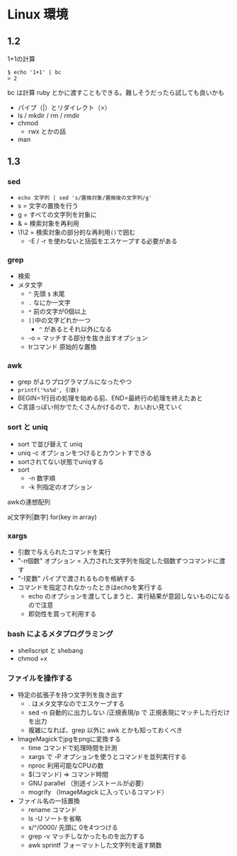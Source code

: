 # Linux 環境

## 1.2

1+1の計算

```
$ echo '1+1' | bc
> 2
```

bc は計算
ruby とかに渡すこともできる。難しそうだったら試しても良いかも

* パイプ（|）とリダイレクト（>）
* ls / mkdir / rm / rmdir
* chmod
  * rwx とかの話
* man

## 1.3

### sed

* `echo 文字列 | sed 's/置換対象/置換後の文字列/g'`
* s = 文字の置換を行う
* g = すべての文字列を対象に
* & = 検索対象を再利用
* \1\2 = 検索対象の部分的な再利用`()`で囲む
  * -E / -r を使わないと括弧をエスケープする必要がある

###  grep

* 検索
* メタ文字
  * `^` 先頭 `$` 末尾
  * `.` なにか一文字
  * `*` 前の文字が0個以上
  * `[]`中の文字どれか一つ
    * `^` があるとそれ以外になる
  * -o = マッチする部分を抜き出すオプション
  * trコマンド 原始的な置換

### awk

* grep がよりプログラマブルになったやつ
* `printf('%s%d', 引数)`
* BEGIN=1行目の処理を始める前、END=最終行の処理を終えたあと
* C言語っぽい何かでたくさんかけるので、おいおい見ていく

### sort と uniq

* sort で並び替えて uniq
* uniq -c オプションをつけるとカウントすできる
* sortされてない状態でuniqする
* sort
  * -n 数字順
  * -k 列指定のオプション

awkの連想配列

a[文字列|数字]
for(key in array)

### xargs

* 引数で与えられたコマンドを実行
* "-n個数" オプション = 入力された文字列を指定した個数ずつコマンドに渡す
* "-I変数" パイプで渡されるものを格納する
* コマンドを指定されなかったときはechoを実行する
  * echo のオプションを渡してしまうと、実行結果が意図しないものになるので注意
  * 即効性を買って利用する

### bash によるメタプログラミング

* shellscript と shebang
* chmod +x

### ファイルを操作する

* 特定の拡張子を持つ文字列を抜き出す
  * . はメタ文字なのでエスケープする
  * sed -n 自動的に出力しない /正規表現/p で 正規表現にマッチした行だけを出力
  * 複雑になれば、grep 以外に awk とかも知っておくべき
* ImageMagickでjpgをpngに変換する
  * time コマンドで処理時間を計測
  * xargs で -P オプションを使うとコマンドを並列実行する
  * nproc 利用可能なCPUの数
  * $(コマンド) => コマンド時間
  * GNU parallel （別途インストールが必要）
  * mogrify （ImageMagick に入っているコマンド）
* ファイル名の一括置換
  * rename コマンド
  * ls -U ソートを省略
  * s/^/0000/ 先頭に 0を4つつける
  * grep -v マッチしなかったものを出力する
  * awk sprintf フォーマットした文字列を返す関数